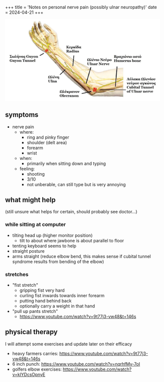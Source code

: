 +++
title = 'Notes on personal nerve pain (possibly ulnar neuropathy)'
date = 2024-04-21
+++

![anatomy of ulnar nerve](Anatomy_of_Ulnar_nerve.jpeg)

## symptoms

* nerve pain
  * where:
    * ring and pinky finger
    * shoulder (delt area)
    * forearm
    * wrist
  * when:
    * primarily when sitting down and typing
  * feeling:
    * shooting
    * 3/10
    * not unberable, can still type but is very annoying

## what might help

(still unsure what helps for certain, should probably see doctor...)

### while sitting at computer

* tilting head up (higher monitor position)
  * tilt to about where jawbone is about parallel to floor
* tenting keyboard seems to help
* straight posture
* arms straight (reduce elbow bend, this makes sense if cubital tunnel syndrome results from bending of the elbow)

### stretches

* "fist stretch"
  * gripping fist very hard
  * curling fist inwards towards inner forearm
  * putting hand behind back
  * optionally carry a weight in that hand
* "pull up pants stretch"
  * <https://www.youtube.com/watch?v=9t77j3-vw48&t=146s>

## physical therapy

I will attempt some exercises and update later on their efficacy

* heavy farmers carries: <https://www.youtube.com/watch?v=9t77j3-vw48&t=146s>
* 6 inch punch: <https://www.youtube.com/watch?v=nqrhfMv-7oI>
* golfers elbow exercises: <https://www.youtube.com/watch?v=kIYDcsOpnyE>

